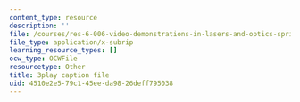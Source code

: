 ```yaml
---
content_type: resource
description: ''
file: /courses/res-6-006-video-demonstrations-in-lasers-and-optics-spring-2008/4510e2e579c145eeda9826deff795038_f8_0AtM7PXk.srt
file_type: application/x-subrip
learning_resource_types: []
ocw_type: OCWFile
resourcetype: Other
title: 3play caption file
uid: 4510e2e5-79c1-45ee-da98-26deff795038
---
```

